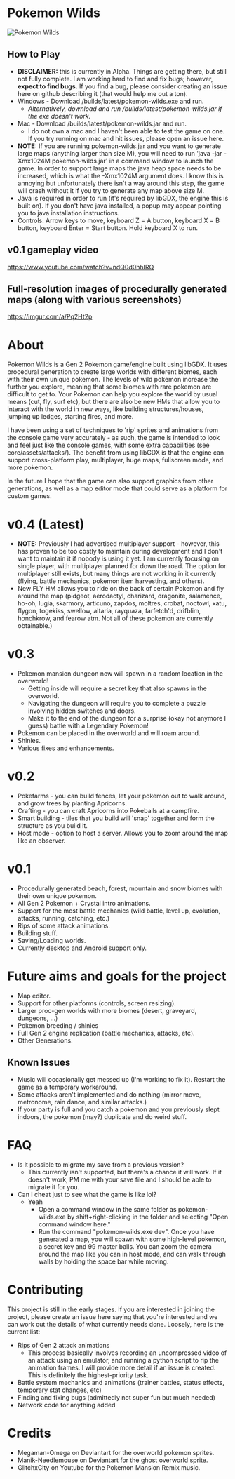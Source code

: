 # Pokemon Wilds

![Pokemon Wilds](https://github.com/SheerSt/pokemon-wilds/blob/master/android/assets/8.png)

## How to Play
 - **DISCLAIMER:** this is currently in Alpha. Things are getting there, but still not fully complete. I am working hard to find and fix bugs; however, **expect to find bugs.** If you find a bug, please consider creating an issue here on github describing it (that would help me out a ton).
 - Windows - Download /builds/latest/pokemon-wilds.exe and run.
   - *Alternatively, download and run /builds/latest/pokemon-wilds.jar if the exe doesn't work.*
 - Mac - Download /builds/latest/pokemon-wilds.jar and run.
   - I do not own a mac and I haven't been able to test the game on one. If you try running on mac and hit issues, please open an issue here.
 - **NOTE:** If you are running pokemon-wilds.jar and you want to generate large maps (anything larger than size M), you will need to run 'java -jar -Xmx1024M pokemon-wilds.jar' in a command window to launch the game. In order to support large maps the java heap space needs to be increased, which is what the -Xmx1024M argument does. I know this is annoying but unfortunately there isn't a way around this step, the game will crash without it if you try to generate any map above size M.
 - Java is required in order to run (it's required by libGDX, the engine this is built on). If you don't have java installed, a popup may appear pointing you to java installation instructions.
 - Controls: Arrow keys to move, keyboard Z = A button, keyboard X = B button, keyboard Enter = Start button. Hold keyboard X to run.

## v0.1 gameplay video

https://www.youtube.com/watch?v=ndQ0d0hhIRQ

## Full-resolution images of procedurally generated maps (along with various screenshots)

https://imgur.com/a/Pq2Ht2p

# About

Pokemon Wilds is a Gen 2 Pokemon game/engine built using libGDX. It uses procedural generation to create large worlds with different biomes, each with their own unique pokemon. The levels of wild pokemon increase the further you explore, meaning that some biomes with rare pokemon are difficult to get to. Your Pokemon can help you explore the world by usual means (cut, fly, surf etc), but there are also be new HMs that allow you to interact with the world in new ways, like building structures/houses, jumping up ledges, starting fires, and more.

I have been using a set of techniques to 'rip' sprites and animations from the console game very accurately - as such, the game is intended to look and feel just like the console games, with some extra capabilities (see core/assets/attacks/). The benefit from using libGDX is that the engine can support cross-platform play, multiplayer, huge maps, fullscreen mode, and more pokemon.

In the future I hope that the game can also support graphics from other generations, as well as a map editor mode that could serve as a platform for custom games.

# v0.4 (Latest)
 - **NOTE:** Previously I had advertised multiplayer support - however, this has proven to be too costly to maintain during development and I don't want to maintain it if nobody is using it yet. I am currently focusing on single player, with multiplayer planned for down the road. The option for multiplayer still exists, but many things are not working in it currently (flying, battle mechanics, pokemon item harvesting, and others).
 - New FLY HM allows you to ride on the back of certain Pokemon and fly around the map (pidgeot, aerodactyl, charizard, dragonite, salamence, ho-oh, lugia, skarmory, articuno, zapdos, moltres, crobat, noctowl, xatu, flygon, togekiss, swellow, altaria, rayquaza, farfetch'd, drifblim, honchkrow, and fearow atm. Not all of these pokemon are currently obtainable.)

# v0.3
 - Pokemon mansion dungeon now will spawn in a random location in the overworld!
   - Getting inside will require a secret key that also spawns in the overworld.
   - Navigating the dungeon will require you to complete a puzzle involving hidden switches and doors.
   - Make it to the end of the dungeon for a surprise (okay not anymore I guess) battle with a Legendary Pokemon!
 - Pokemon can be placed in the overworld and will roam around.
 - Shinies.
 - Various fixes and enhancements.

# v0.2
 - Pokefarms - you can build fences, let your pokemon out to walk around, and grow trees by planting Apricorns.
 - Crafting - you can craft Apricorns into Pokeballs at a campfire.
 - Smart building - tiles that you build will 'snap' together and form the structure as you build it.
 - Host mode - option to host a server. Allows you to zoom around the map like an observer.

# v0.1
 - Procedurally generated beach, forest, mountain and snow biomes with their own unique pokemon.
 - All Gen 2 Pokemon + Crystal intro animations.
 - Support for the most battle mechanics (wild battle, level up, evolution, attacks, running, catching, etc.)
 - Rips of some attack animations.
 - Building stuff.
 - Saving/Loading worlds.
 - Currently desktop and Android support only.

# Future aims and goals for the project
 - Map editor.
 - Support for other platforms (controls, screen resizing).
 - Larger proc-gen worlds with more biomes (desert, graveyard, dungeons, ...)
 - Pokemon breeding / shinies
 - Full Gen 2 engine replication (battle mechanics, attacks, etc).
 - Other Generations.

## Known Issues
 - Music will occasionally get messed up (I'm working to fix it). Restart the game as a temporary workaround.
 - Some attacks aren't implemented and do nothing (mirror move, metronome, rain dance, and similar attacks.)
 - If your party is full and you catch a pokemon and you previously slept indoors, the pokemon (may?) duplicate and do weird stuff.

# FAQ
 - Is it possible to migrate my save from a previous version?
   - This currently isn't supported, but there's a chance it will work. If it doesn't work, PM me with your save file and I should be able to migrate it for you.
 - Can I cheat just to see what the game is like lol?
   - Yeah
     - Open a command window in the same folder as pokemon-wilds.exe by shift+right-clicking in the folder and selecting "Open command window here."
     - Run the command "pokemon-wilds.exe dev". Once you have generated a map, you will spawn with some high-level pokemon, a secret key and 99 master balls. You can zoom the camera around the map like you can in host mode, and can walk through walls by holding the space bar while moving.
 
# Contributing

This project is still in the early stages. If you are interested in joining the project, please create an issue here saying that you're interested and we can work out the details of what currently needs done. Loosely, here is the current list:
 - Rips of Gen 2 attack animations 
   - This process basically involves recording an uncompressed video of an attack using an emulator, and running a python script to rip the animation frames. I will provide more detail if an issue is created. This is definitely the highest-priority task.
 - Battle system mechanics and animations (trainer battles, status effects, temporary stat changes, etc)
 - Finding and fixing bugs (admittedly not super fun but much needed)
 - Network code for anything added

# Credits
 - Megaman-Omega on Deviantart for the overworld pokemon sprites.
 - Manik-Needlemouse on Deviantart for the ghost overworld sprite.
 - GlitchxCity on Youtube for the Pokemon Mansion Remix music.
